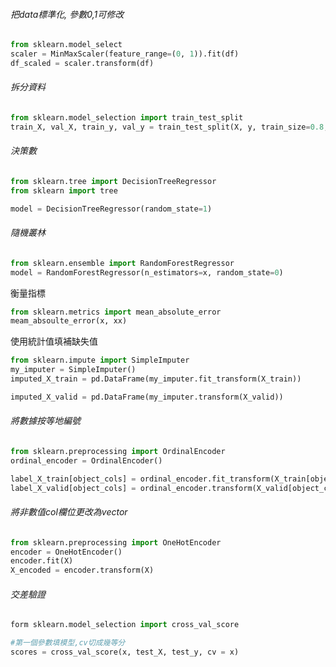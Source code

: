 
###### 把data標準化, 參數0,1可修改
```Python
from sklearn.model_select
scaler = MinMaxScaler(feature_range=(0, 1)).fit(df) 
df_scaled = scaler.transform(df)
```

###### 拆分資料
```Python
from sklearn.model_selection import train_test_split
train_X, val_X, train_y, val_y = train_test_split(X, y, train_size=0.8, test_size=0.2, random_state = 0)
```

###### 決策數
```Python
from sklearn.tree import DecisionTreeRegressor
from sklearn import tree

model = DecisionTreeRegressor(random_state=1)
```

###### 隨機叢林
```Python
from sklearn.ensemble import RandomForestRegressor
model = RandomForestRegressor(n_estimators=x, random_state=0)
```

衡量指標

```Python
from sklearn.metrics import mean_absolute_error
meam_absoulte_error(x, xx)

```

使用統計值填補缺失值
```Python
from sklearn.impute import SimpleImputer
my_imputer = SimpleImputer()
imputed_X_train = pd.DataFrame(my_imputer.fit_transform(X_train))

imputed_X_valid = pd.DataFrame(my_imputer.transform(X_valid))
```

###### 將數據按等地編號
```Python
from sklearn.preprocessing import OrdinalEncoder
ordinal_encoder = OrdinalEncoder()

label_X_train[object_cols] = ordinal_encoder.fit_transform(X_train[object_cols])
label_X_valid[object_cols] = ordinal_encoder.transform(X_valid[object_cols])
```

###### 將非數值col欄位更改為vector
```Python
from sklearn.preprocessing import OneHotEncoder 
encoder = OneHotEncoder() 
encoder.fit(X) 
X_encoded = encoder.transform(X)
```

###### 交差驗證
```Python
form sklearn.model_selection import cross_val_score

#第一個參數填模型,cv切成幾等分
scores = cross_val_score(x, test_X, test_y, cv = x)
```